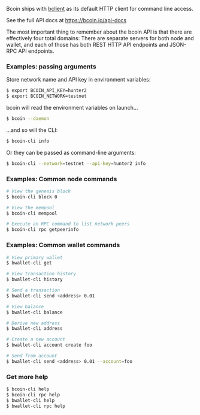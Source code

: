 Bcoin ships with [bclient](https://github.com/bcoin-org/bclient)
as its default HTTP client for command line access.

See the full API docs at https://bcoin.io/api-docs

The most important thing to remember about the bcoin API is that there are
effectively four total domains: There are separate servers for both node and wallet,
and each of those has both REST HTTP API endpoints and JSON-RPC API endpoints.

### Examples: passing arguments

Store network name and API key in environment variables:

```bash
$ export BCOIN_API_KEY=hunter2
$ export BCOIN_NETWORK=testnet
```

bcoin will read the environment variables on launch...

```bash
$ bcoin --daemon
```

...and so will the CLI:

```bash
$ bcoin-cli info
```

Or they can be passed as command-line arguments:

```bash
$ bcoin-cli --network=testnet --api-key=hunter2 info
```

### Examples: Common node commands

```bash
# View the genesis block
$ bcoin-cli block 0

# View the mempool
$ bcoin-cli mempool

# Execute an RPC command to list network peers
$ bcoin-cli rpc getpeerinfo
```

### Examples: Common wallet commands

```bash
# View primary wallet
$ bwallet-cli get

# View transaction history
$ bwallet-cli history

# Send a transaction
$ bwallet-cli send <address> 0.01

# View balance
$ bwallet-cli balance

# Derive new address
$ bwallet-cli address

# Create a new account
$ bwallet-cli account create foo

# Send from account
$ bwallet-cli send <address> 0.01 --account=foo
```

### Get more help

```bash
$ bcoin-cli help
$ bcoin-cli rpc help
$ bwallet-cli help
$ bwallet-cli rpc help
```